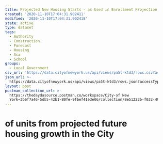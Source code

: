```yaml
---
title: Projected New Housing Starts - as Used in Enrollment Projection
created: '2020-11-10T17:04:31.902411'
modified: '2020-11-10T17:04:31.902418'
state: active
type: dataset
tags:
  - Authority
  - Construction
  - Forecast
  - Housing
  - Sca
  - School
groups:
  - Local Government
csv_url: 'https://data.cityofnewyork.us/api/views/pa5t-ktd3/rows.csv?accessType=DOWNLOAD'
json_url: >-
  https://data.cityofnewyork.us/api/views/pa5t-ktd3/rows.json?accessType=DOWNLOAD
layout: post
postman_collection_url: >-
  https://thedaydasource.postman.co/workspace/City-of New
  York~3b6f7a46-5db5-42b1-80fe-9fbef41e3e06/collection/8e51222b-f032-4911-b97e-ffd0cf52252c
---
```

# of units from projected future housing growth in the City
